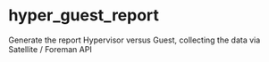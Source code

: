 # hyper_guest_report
Generate the report Hypervisor versus Guest, collecting the data via Satellite / Foreman API
